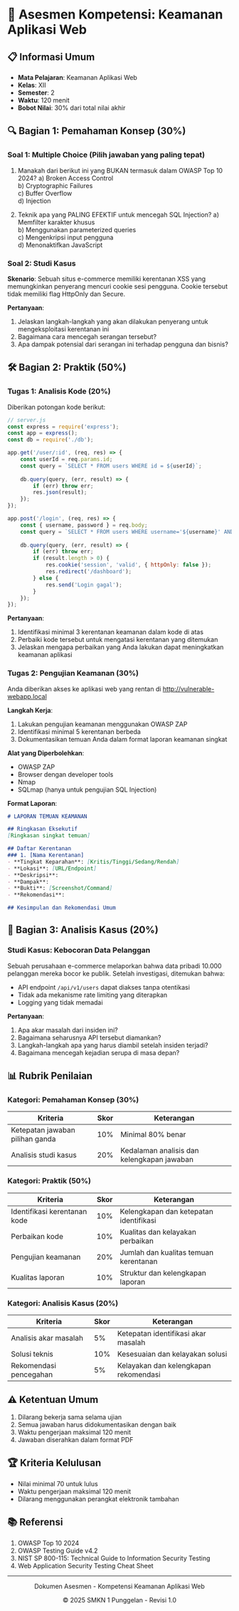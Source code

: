 # 🎯 Asesmen Kompetensi: Keamanan Aplikasi Web

## 📋 Informasi Umum
- **Mata Pelajaran**: Keamanan Aplikasi Web
- **Kelas**: XII
- **Semester**: 2
- **Waktu**: 120 menit
- **Bobot Nilai**: 30% dari total nilai akhir

## 🔍 Bagian 1: Pemahaman Konsep (30%)

### Soal 1: Multiple Choice (Pilih jawaban yang paling tepat)
1. Manakah dari berikut ini yang BUKAN termasuk dalam OWASP Top 10 2024?
   a) Broken Access Control  
   b) Cryptographic Failures  
   c) Buffer Overflow  
   d) Injection

2. Teknik apa yang PALING EFEKTIF untuk mencegah SQL Injection?
   a) Memfilter karakter khusus  
   b) Menggunakan parameterized queries  
   c) Mengenkripsi input pengguna  
   d) Menonaktifkan JavaScript

### Soal 2: Studi Kasus
**Skenario**:
Sebuah situs e-commerce memiliki kerentanan XSS yang memungkinkan penyerang mencuri cookie sesi pengguna. Cookie tersebut tidak memiliki flag HttpOnly dan Secure.

**Pertanyaan**:
1. Jelaskan langkah-langkah yang akan dilakukan penyerang untuk mengeksploitasi kerentanan ini
2. Bagaimana cara mencegah serangan tersebut?
3. Apa dampak potensial dari serangan ini terhadap pengguna dan bisnis?

## 🛠️ Bagian 2: Praktik (50%)

### Tugas 1: Analisis Kode (20%)
Diberikan potongan kode berikut:

```javascript
// server.js
const express = require('express');
const app = express();
const db = require('./db');

app.get('/user/:id', (req, res) => {
    const userId = req.params.id;
    const query = `SELECT * FROM users WHERE id = ${userId}`;
    
    db.query(query, (err, result) => {
        if (err) throw err;
        res.json(result);
    });
});

app.post('/login', (req, res) => {
    const { username, password } = req.body;
    const query = `SELECT * FROM users WHERE username='${username}' AND password='${password}'`;
    
    db.query(query, (err, result) => {
        if (err) throw err;
        if (result.length > 0) {
            res.cookie('session', 'valid', { httpOnly: false });
            res.redirect('/dashboard');
        } else {
            res.send('Login gagal');
        }
    });
});
```

**Pertanyaan**:
1. Identifikasi minimal 3 kerentanan keamanan dalam kode di atas
2. Perbaiki kode tersebut untuk mengatasi kerentanan yang ditemukan
3. Jelaskan mengapa perbaikan yang Anda lakukan dapat meningkatkan keamanan aplikasi

### Tugas 2: Pengujian Keamanan (30%)
Anda diberikan akses ke aplikasi web yang rentan di http://vulnerable-webapp.local

**Langkah Kerja**:
1. Lakukan pengujian keamanan menggunakan OWASP ZAP
2. Identifikasi minimal 5 kerentanan berbeda
3. Dokumentasikan temuan Anda dalam format laporan keamanan singkat

**Alat yang Diperbolehkan**:
- OWASP ZAP
- Browser dengan developer tools
- Nmap
- SQLmap (hanya untuk pengujian SQL Injection)

**Format Laporan**:
```markdown
# LAPORAN TEMUAN KEAMANAN

## Ringkasan Eksekutif
[Ringkasan singkat temuan]

## Daftar Kerentanan
### 1. [Nama Kerentanan]
- **Tingkat Keparahan**: [Kritis/Tinggi/Sedang/Rendah]
- **Lokasi**: [URL/Endpoint]
- **Deskripsi**: 
- **Dampak**: 
- **Bukti**: [Screenshot/Command]
- **Rekomendasi**:

## Kesimpulan dan Rekomendasi Umum
```

## 📝 Bagian 3: Analisis Kasus (20%)

### Studi Kasus: Kebocoran Data Pelanggan
Sebuah perusahaan e-commerce melaporkan bahwa data pribadi 10.000 pelanggan mereka bocor ke publik. Setelah investigasi, ditemukan bahwa:
- API endpoint `/api/v1/users` dapat diakses tanpa otentikasi
- Tidak ada mekanisme rate limiting yang diterapkan
- Logging yang tidak memadai

**Pertanyaan**:
1. Apa akar masalah dari insiden ini?
2. Bagaimana seharusnya API tersebut diamankan?
3. Langkah-langkah apa yang harus diambil setelah insiden terjadi?
4. Bagaimana mencegah kejadian serupa di masa depan?

## 📊 Rubrik Penilaian

### Kategori: Pemahaman Konsep (30%)
| Kriteria | Skor | Keterangan |
|----------|------|------------|
| Ketepatan jawaban pilihan ganda | 10% | Minimal 80% benar |
| Analisis studi kasus | 20% | Kedalaman analisis dan kelengkapan jawaban |

### Kategori: Praktik (50%)
| Kriteria | Skor | Keterangan |
|----------|------|------------|
| Identifikasi kerentanan kode | 10% | Kelengkapan dan ketepatan identifikasi |
| Perbaikan kode | 10% | Kualitas dan kelayakan perbaikan |
| Pengujian keamanan | 20% | Jumlah dan kualitas temuan kerentanan |
| Kualitas laporan | 10% | Struktur dan kelengkapan laporan |

### Kategori: Analisis Kasus (20%)
| Kriteria | Skor | Keterangan |
|----------|------|------------|
| Analisis akar masalah | 5% | Ketepatan identifikasi akar masalah |
| Solusi teknis | 10% | Kesesuaian dan kelayakan solusi |
| Rekomendasi pencegahan | 5% | Kelayakan dan kelengkapan rekomendasi |

## ⚠️ Ketentuan Umum
1. Dilarang bekerja sama selama ujian
2. Semua jawaban harus didokumentasikan dengan baik
3. Waktu pengerjaan maksimal 120 menit
4. Jawaban diserahkan dalam format PDF

## 🏆 Kriteria Kelulusan
- Nilai minimal 70 untuk lulus
- Waktu pengerjaan maksimal 120 menit
- Dilarang menggunakan perangkat elektronik tambahan

## 📚 Referensi
1. OWASP Top 10 2024
2. OWASP Testing Guide v4.2
3. NIST SP 800-115: Technical Guide to Information Security Testing
4. Web Application Security Testing Cheat Sheet

---
<div align="center">
  <p>Dokumen Asesmen - Kompetensi Keamanan Aplikasi Web</p>
  <p>© 2025 SMKN 1 Punggelan - Revisi 1.0</p>
</div>
